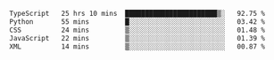 <!--START_SECTION:waka-->

```txt
TypeScript   25 hrs 10 mins  ███████████████████████▒░   92.75 %
Python       55 mins         █░░░░░░░░░░░░░░░░░░░░░░░░   03.42 %
CSS          24 mins         ▒░░░░░░░░░░░░░░░░░░░░░░░░   01.48 %
JavaScript   22 mins         ▒░░░░░░░░░░░░░░░░░░░░░░░░   01.39 %
XML          14 mins         ▒░░░░░░░░░░░░░░░░░░░░░░░░   00.87 %
```

<!--END_SECTION:waka-->
